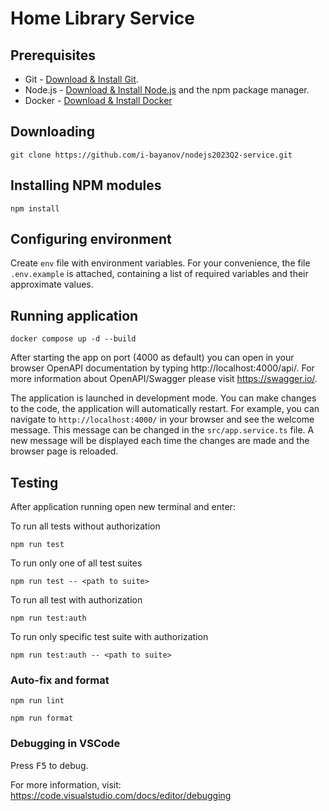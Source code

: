 # Home Library Service

## Prerequisites

- Git - [Download & Install Git](https://git-scm.com/downloads).
- Node.js - [Download & Install Node.js](https://nodejs.org/en/download/) and the npm package manager.
- Docker - [Download & Install Docker](https://www.docker.com/)

## Downloading

```
git clone https://github.com/i-bayanov/nodejs2023Q2-service.git
```

## Installing NPM modules

```
npm install
```

## Configuring environment

Create `env` file with environment variables.
For your convenience, the file `.env.example` is attached, containing a list of required variables and their approximate values.

## Running application

```
docker compose up -d --build
```

After starting the app on port (4000 as default) you can open
in your browser OpenAPI documentation by typing http://localhost:4000/api/.
For more information about OpenAPI/Swagger please visit https://swagger.io/.

The application is launched in development mode.
You can make changes to the code, the application will automatically restart.
For example, you can navigate to `http://localhost:4000/` in your browser and see the welcome message.
This message can be changed in the `src/app.service.ts` file.
A new message will be displayed each time the changes are made and the browser page is reloaded.

## Testing

After application running open new terminal and enter:

To run all tests without authorization

```
npm run test
```

To run only one of all test suites

```
npm run test -- <path to suite>
```

To run all test with authorization

```
npm run test:auth
```

To run only specific test suite with authorization

```
npm run test:auth -- <path to suite>
```

### Auto-fix and format

```
npm run lint
```

```
npm run format
```

### Debugging in VSCode

Press <kbd>F5</kbd> to debug.

For more information, visit: https://code.visualstudio.com/docs/editor/debugging

